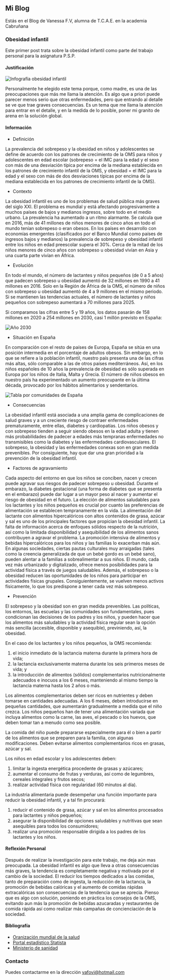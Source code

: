 ## Mi Blog

Estás en el Blog de Vanessa F.V, alumna de T.C.A.E. en la academia Cabruñana

### Obesidad infantil

Este primer post trata sobre la obesidad infantil como parte del trabajo personal para la asignatura P.S.P.

#### Justificación

![Infografía obesidad infantil](https://www.antavillaschool.com/wp-content/uploads/2018/11/obesidad-infantil-un-compromiso-con-el-que-luchar.jpg)

Personalmente he elegido este tema porque, como madre, es una de las preocupaciones que más me llama la atención. Es algo que a priori puede parecer menos serio que otras enfermedades, pero que entrando al detalle se ve que trae graves consecuencias. Es un tema que me llama la atención para entrar en el detalle, y en la medida de lo posible, poner mi granito de arena en la solución global.

#### Información

- Definición

La prevalencia del sobrepeso y la obesidad en niños y adolescentes se define de acuerdo con los patrones de crecimiento de la OMS para niños y adolescentes en edad escolar (sobrepeso = el IMC para la edad y el sexo con más de una desviación típica por encima de la mediana establecida en los patrones de crecimiento infantil de la OMS, y obesidad = el IMC para la edad y el sexo con más de dos desviaciones típicas por encima de la mediana establecida en los patrones de crecimiento infantil de la OMS).

- Contexto

La obesidad infantil es uno de los problemas de salud pública más graves del siglo XXI. El problema es mundial y está afectando progresivamente a muchos países de bajos y medianos ingresos, sobre todo en el medio urbano. La prevalencia ha aumentado a un ritmo alarmante. Se calcula que en 2016, más de 41 millones de niños menores de cinco años en todo el mundo tenían sobrepeso o eran obesos. En los países en desarrollo con economías emergentes (clasificados por el Banco Mundial como países de ingresos bajos y medianos) la prevalencia de sobrepeso y obesidad infantil entre los niños en edad preescolar supera el 30%. Cerca de la mitad de los niños menores de cinco años con sobrepeso u obesidad vivían en Asia y una cuarta parte vivían en África.

- Evolución

En todo el mundo, el número de lactantes y niños pequeños (de 0 a 5 años) que padecen sobrepeso u obesidad aumentó de 32 millones en 1990 a 41 millones en 2016. Solo en la Región de África de la OMS, el número de niños con sobrepeso u obesidad aumentó de 4 a 9 millones en el mismo periodo. Si se mantienen las tendencias actuales, el número de lactantes y niños pequeños con sobrepeso aumentará a 70 millones para 2025.

Si comparamos las cifras entre 5 y 19 años, los datos pasarán de 158 millones en 2020 a 254 millones en 2030, casi 1 millón previsto en España:

![Año 2030](https://cdn.statcdn.com/Infographic/images/normal/24340.jpeg)

- Situación en España

En comparación con el resto de países de Europa, España se sitúa en una posición intermedia en el porcentaje de adultos obesos. Sin embargo, en lo que se refiere a la población infantil, nuestro país presenta una de las cifras más altas, sólo comparable a las de otros países mediterráneos. Así, en los niños españoles de 10 años la prevalencia de obesidad es sólo superada en Europa por los niños de Italia, Malta y Grecia. El número de niños obesos en nuestro país ha experimentado un aumento preocupante en la última década, provocado por los hábitos alimentarios y sendentarios.

![Tabla por comunidades de España](https://raw.githubusercontent.com/taravika/blog/gh-pages/ObesidadInfantilEspa%C3%B1a.png)

- Consecuencias

La obesidad infantil está asociada a una amplia gama de complicaciones de salud graves y a un creciente riesgo de contraer enfermedades prematuramente, entre ellas, diabetes y cardiopatías. Los niños obesos y con sobrepeso tienden a seguir siendo obesos en la edad adulta y tienen más probabilidades de padecer a edades más tempranas enfermedades no transmisibles como la diabetes y las enfermedades cardiovasculares. El sobrepeso, la obesidad y las enfermedades conexas son en gran medida prevenibles. Por consiguiente, hay que dar una gran prioridad a la prevención de la obesidad infantil.

- Factores de agravamiento

Cada aspecto del entorno en que los niños se conciben, nacen y crecen puede agravar sus riesgos de padecer sobrepeso u obesidad. Durante el embarazo, la diabetes gestacional (una forma de diabetes que se presenta en el embarazo) puede dar lugar a un mayor peso al nacer y aumentar el riesgo de obesidad en el futuro.
La elección de alimentos saludables para los lactantes y los niños pequeños es crucial por cuanto las preferencias de alimentación se establecen tempranamente en la vida. La alimentación del lactante con alimentos hipercalóricos con altos contenidos de grasa, azúcar y sal es uno de los principales factores que propician la obesidad infantil.
La falta de información acerca de enfoques sólidos respecto de la nutrición, así como la limitada disponibilidad y asequibilidad de los alimentos sanos contribuyen a agravar el problema. La promoción intensiva de alimentos y bebidas hipercalóricos para los niños y las familias lo exacerban más aún. En algunas sociedades, ciertas pautas culturales muy arraigadas (tales como la creencia generalizada de que un bebé gordo es un bebé sano), pueden alentar a la familias a sobrealimentar a sus niños.
El mundo, cada vez más urbanizado y digitalizado, ofrece menos posibilidades para la actividad física a través de juegos saludables. Además, el sobrepeso o la obesidad reducen las oportunidades de los niños para participar en actividades físicas grupales. Consiguientemente, se vuelven menos activos físicamente, lo que los predispone a tener cada vez más sobrepeso.

- Prevención

El sobrepeso y la obesidad son en gran medida prevenibles. Las políticas, los entornos, las escuelas y las comunidades son fundamentales, pues condicionan las decisiones de los padres y los niños, y pueden hacer que los alimentos más saludables y la actividad física regular sean la opción más sencilla (accesible, disponible y asequible), previniendo, así, la obesidad.

En el caso de los lactantes y los niños pequeños, la OMS recomienda:

1. el inicio inmediato de la lactancia materna durante la primera hora de vida;
2. la lactancia exclusivamente materna durante los seis primeros meses de vida; y
3. la introducción de alimentos (sólidos) complementarios nutricionalmente adecuados e inocuos a los 6 meses, manteniendo al mismo tiempo la lactancia materna hasta los 2 años o más.

Los alimentos complementarios deben ser ricos en nutrientes y deben tomarse en cantidades adecuadas. A los 6 meses, deben introducirse en pequeñas cantidades, que aumentarán gradualmente a medida que el niño crezca. Los niños pequeños han de tener una alimentación variada que incluya alimentos como la carne, las aves, el pescado o los huevos, que deben tomar tan a menudo como sea posible.

La comida del niño puede prepararse especialmente para él o bien a partir de los alimentos que se preparen para la familia, con algunas modificaciones. Deben evitarse alimentos complementarios ricos en grasas, azúcar y sal.

Los niños en edad escolar y los adolescentes deben:

1. limitar la ingesta energética procedente de grasas y azúcares;
2. aumentar el consumo de frutas y verduras, así como de legumbres, cereales integrales y frutos secos;
3. realizar actividad física con regularidad (60 minutos al día).

La industria alimentaria puede desempeñar una función importante para reducir la obesidad infantil, y a tal fin procurará:

1. reducir el contenido de grasa, azúcar y sal en los alimentos procesados para lactantes y niños pequeños;
2. asegurar la disponibilidad de opciones saludables y nutritivas que sean asequibles para todos los consumidores;
3. realizar una promoción responsable dirigida a los padres de los lactantes y los niños.

#### Reflexión Personal

Después de realizar la investigación para este trabajo, me deja aún mas preocupada. La obesidad infantil es algo que lleva a otras consecuencias más graves, la tendencia es completamente negativa y motivada por el cambio de la sociedad. El reducir los tiempos dedicados a las comidas, tanto de preparación como de ingesta, la reducción de la lactancia, la promoción de bebidas calóricas y el aumento de comidas rápidas extracalóricas son consecuencias de la tendencia que se aprecia.
Pienso que es algo con solución, poniendo en práctica los consejos de la OMS, evitando aun más la promoción de bebidas azucaradas y restaurantes de comida rápida así como realizar más campañas de concienciación de la sociedad.

#### Bibliografía

- [Oranización mundial de la salud](https://www.who.int/dietphysicalactivity/childhood/es/)
- [Portal estadístico Statista](https://es.statista.com/grafico/24340/numero-previsto-de-ninos-de-5-a-19-anos-con-obesidad/)
- [Ministerio de sanidad](https://www.mscbs.gob.es/estadEstudios/sanidadDatos/tablas/tabla10.htm)

### Contacto

Puedes contactarme en la dirección vafovi@hotmail.com
